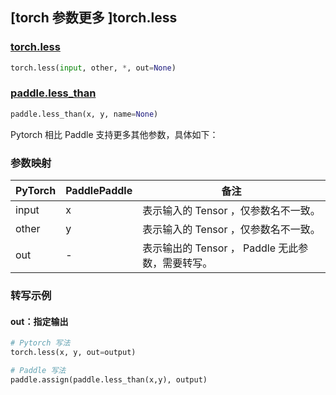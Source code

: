 ## [torch 参数更多 ]torch.less

### [torch.less](https://pytorch.org/docs/stable/generated/torch.less.html#torch.less)

```python
torch.less(input, other, *, out=None)
```

### [paddle.less_than](https://www.paddlepaddle.org.cn/documentation/docs/zh/develop/api/paddle/less_than_cn.html)

```python
paddle.less_than(x, y, name=None)
```

Pytorch 相比 Paddle 支持更多其他参数，具体如下：
### 参数映射
| PyTorch       | PaddlePaddle | 备注                                                   |
| ------------- | ------------ | ------------------------------------------------------ |
| input         | x            | 表示输入的 Tensor ，仅参数名不一致。                     |
| other         | y            | 表示输入的 Tensor ，仅参数名不一致。                     |
| out           | -            | 表示输出的 Tensor ， Paddle 无此参数，需要转写。      |


### 转写示例
#### out：指定输出
```python
# Pytorch 写法
torch.less(x, y, out=output)

# Paddle 写法
paddle.assign(paddle.less_than(x,y), output)
```
